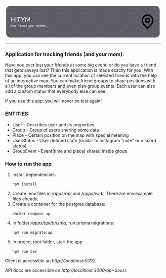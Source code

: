 ![](./docs/imgs/github-header-image.png)

---

### Application for tracking friends (and your mom).

Have you ever lost your friends at some big event, or do you have a friend that gets always lost? Then this application is made exactly for you. With this app, you can see the current location of selected friends with the help of an interactive map. You can make friend groups to share positions with all of the group members and even plan group events. Each user can also add a custom status that everybody else can see.

If you use this app, you will never be lost again!

### ENTITIES:

- User - Describes user and its properties
- Group - Group of users sharing some data
- Place - Certain position on the map with special meaning
- UserStatus - User defined state (similar to Instagram "note" or discord status)
- GroupEvent - Event(time and place) shared inside group


### How to run the app
 1. Install dependencies:
    ```
    npm install
    ```
 2. Create .env files in */apps/api* and */apps/web*. There are env.example files already.
 3. Create a container for the postgres database:
    ```
    docker-compose up
    ```
 3. In folder */apps/api/prisma*, run prisma migrations:
    ```
    npm run migrate:up
    ```
 4. In project root folder, start the app:
    ```
    npm run dev
    ```

Client is accessible on *http://localhost:5173/*.

API docs are accessible on *http://localhost:3000/api-docs/*.